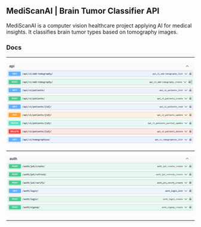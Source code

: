 ## MediScanAI | Brain Tumor Classifier API

MediScanAI is a computer vision healthcare project applying AI for medical insights. It classifies brain tumor types based on tomography images.

### Docs

<hr>

![image info](swagger_docs_imgs/swagger-mediscanai.png)

<hr>

![image info](swagger_docs_imgs/auth-swagger.png)

<hr>
